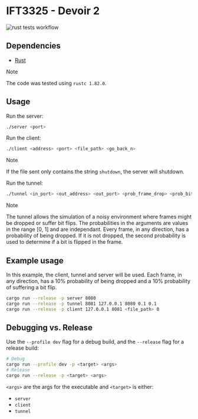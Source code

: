 # IFT3325 - Devoir 2

![rust tests workflow](https://github.com/etiennecollin/ift3325/actions/workflows/rust.yml/badge.svg)

## Dependencies

- [Rust](https://www.rust-lang.org/tools/install)

> [!NOTE]
> The code was tested using `rustc 1.82.0`.

## Usage

Run the server:

```bash
./server <port>
```

Run the client:

```bash
./client <address> <port> <file_path> <go_back_n>
```

> [!NOTE]
> If the file sent only contains the string `shutdown`, the server will shutdown.

Run the tunnel:

```bash
./tunnel <in_port> <out_address> <out_port> <prob_frame_drop> <prob_bit_flip>
```

> [!NOTE]
> The tunnel allows the simulation of a noisy environment where frames
> might be dropped or suffer bit flips. The probabilities in the arguments are
> values in the range \[0, 1\] and are independant. Every frame, in any direction,
> has a probability of being dropped. If it is not dropped, the second
> probability is used to determine if a bit is flipped in the frame.

## Example usage

In this example, the client, tunnel and server will be used. Each frame, in
any direction, has a 10% probability of being dropped and a 10% probability
of suffering a bit flip.

```bash
cargo run --release -p server 8080
cargo run --release -p tunnel 8081 127.0.0.1 8080 0.1 0.1
cargo run --release -p client 127.0.0.1 8081 <file_path> 0
```

## Debugging vs. Release

Use the `--profile dev` flag for a debug build, and the `--release` flag for a release build:

```bash
# Debug
cargo run --profile dev -p <target> <args>
# Release
cargo run --release -p <target> <args>
```

`<args>` are the args for the executable and `<target>` is either:

- `server`
- `client`
- `tunnel`
